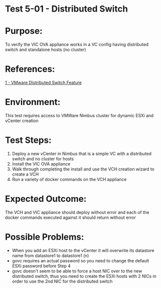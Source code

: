 Test 5-01 - Distributed Switch
=======

# Purpose:
To verify the VIC OVA appliance works in a VC config having distributed switch and standalone hosts (no cluster)

# References:
[1 - VMware Distributed Switch Feature](https://www.vmware.com/products/vsphere/features/distributed-switch.html)

# Environment:
This test requires access to VMWare Nimbus cluster for dynamic ESXi and vCenter creation

# Test Steps:
1. Deploy a new vCenter in Nimbus that is a simple VC with a distributed switch and no cluster for hosts
2. Install the VIC OVA appliance
3. Walk through completing the install and use the VCH creation wizard to create a VCH
4. Run a variety of docker commands on the VCH appliance

# Expected Outcome:
The VCH and VIC appliance should deploy without error and each of the docker commands executed against it should return without error

# Possible Problems:
* When you add an ESXi host to the vCenter it will overwrite its datastore name from datastore1 to datastore1 (n)
* govc requires an actual password so you need to change the default ESXi password before Step 4
* govc doesn't seem to be able to force a host NIC over to the new distributed switch, thus you need to create the ESXi hosts with 2 NICs in order to use the 2nd NIC for the distributed switch
